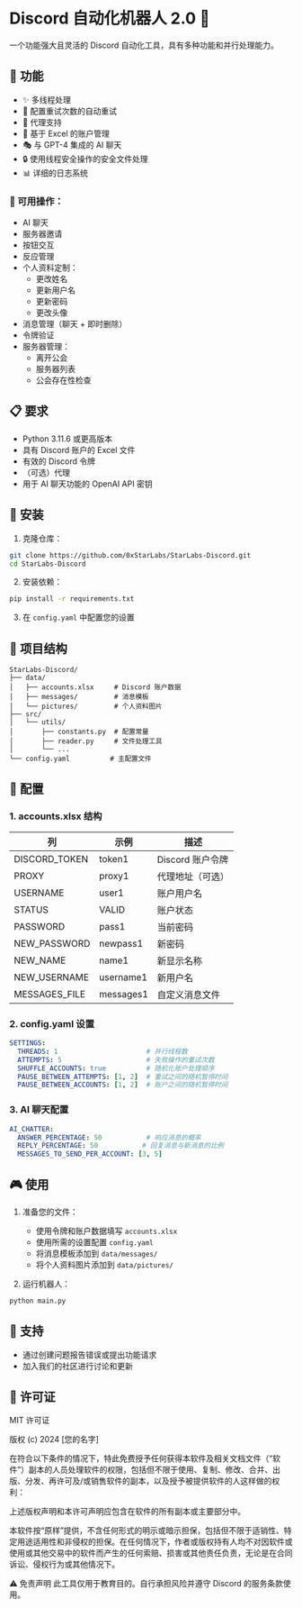 # Discord 自动化机器人 2.0 🤖

一个功能强大且灵活的 Discord 自动化工具，具有多种功能和并行处理能力。

## 🌟 功能
- ✨ 多线程处理
- 🔄 配置重试次数的自动重试
- 🔐 代理支持
- 📝 基于 Excel 的账户管理
- 🎭 与 GPT-4 集成的 AI 聊天
- 🔒 使用线程安全操作的安全文件处理
- 📊 详细的日志系统

### 🎯 可用操作：
- AI 聊天
- 服务器邀请
- 按钮交互
- 反应管理
- 个人资料定制：
  - 更改姓名
  - 更新用户名
  - 更新密码
  - 更改头像
- 消息管理（聊天 + 即时删除）
- 令牌验证
- 服务器管理：
  - 离开公会
  - 服务器列表
  - 公会存在性检查

## 📋 要求
- Python 3.11.6 或更高版本
- 具有 Discord 账户的 Excel 文件
- 有效的 Discord 令牌
- （可选）代理
- 用于 AI 聊天功能的 OpenAI API 密钥

## 🚀 安装

1. 克隆仓库：
```bash
git clone https://github.com/0xStarLabs/StarLabs-Discord.git
cd StarLabs-Discord
```

2. 安装依赖：
```bash
pip install -r requirements.txt
```

3. 在 `config.yaml` 中配置您的设置

## 📁 项目结构
```
StarLabs-Discord/
├── data/
│   ├── accounts.xlsx     # Discord 账户数据
│   ├── messages/         # 消息模板
│   └── pictures/         # 个人资料图片
├── src/
│   └── utils/
│       ├── constants.py  # 配置常量
│       ├── reader.py     # 文件处理工具
│       └── ...
└── config.yaml          # 主配置文件
```


## 📝 配置

### 1. accounts.xlsx 结构
| 列             | 示例       | 描述                     |
|---------------|-----------|--------------------------|
| DISCORD_TOKEN | token1    | Discord 账户令牌         |
| PROXY         | proxy1    | 代理地址（可选）         |
| USERNAME      | user1     | 账户用户名               |
| STATUS        | VALID     | 账户状态                 |
| PASSWORD      | pass1     | 当前密码                 |
| NEW_PASSWORD  | newpass1  | 新密码                   |
| NEW_NAME      | name1     | 新显示名称               |
| NEW_USERNAME  | username1 | 新用户名                 |
| MESSAGES_FILE | messages1 | 自定义消息文件           |


### 2. config.yaml 设置
```yaml
SETTINGS:
  THREADS: 1                      # 并行线程数
  ATTEMPTS: 5                     # 失败操作的重试次数
  SHUFFLE_ACCOUNTS: true          # 随机化账户处理顺序
  PAUSE_BETWEEN_ATTEMPTS: [1, 2]  # 重试之间的随机暂停时间
  PAUSE_BETWEEN_ACCOUNTS: [1, 2]  # 账户之间的随机暂停时间
```

### 3. AI 聊天配置
```yaml
AI_CHATTER:
  ANSWER_PERCENTAGE: 50           # 响应消息的概率
  REPLY_PERCENTAGE: 50           # 回复消息与新消息的比例
  MESSAGES_TO_SEND_PER_ACCOUNT: [3, 5]
```

## 🎮 使用
1. 准备您的文件：
   - 使用令牌和账户数据填写 `accounts.xlsx`
   - 使用所需的设置配置 `config.yaml`
   - 将消息模板添加到 `data/messages/`
   - 将个人资料图片添加到 `data/pictures/`

2. 运行机器人：
```bash
python main.py
```

## 🤝 支持
- 通过创建问题报告错误或提出功能请求
- 加入我们的社区进行讨论和更新

## 📜 许可证

MIT 许可证

版权 (c) 2024 [您的名字]

在符合以下条件的情况下，特此免费授予任何获得本软件及相关文档文件（“软件”）副本的人员处理软件的权限，包括但不限于使用、复制、修改、合并、出版、分发、再许可及/或销售软件的副本，以及授予被提供软件的人这样做的权利：

上述版权声明和本许可声明应包含在软件的所有副本或主要部分中。

本软件按“原样”提供，不含任何形式的明示或暗示担保，包括但不限于适销性、特定用途适用性和非侵权的担保。在任何情况下，作者或版权持有人均不对因软件或使用或其他交易中的软件而产生的任何索赔、损害或其他责任负责，无论是在合同诉讼、侵权行为或其他情况下。

⚠️ 免责声明
此工具仅用于教育目的。自行承担风险并遵守 Discord 的服务条款使用。